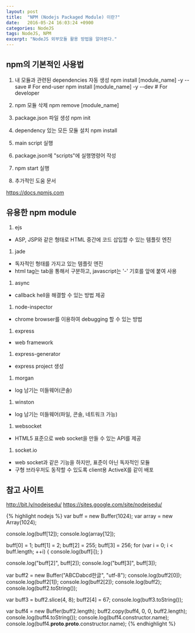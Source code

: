 ```yaml
---
layout: post
title:  "NPM (Nodejs Packaged Module) 이란?"
date:   2016-05-24 16:03:24 +0900
categories: NodeJS
tags: NodeJS, NPM
excerpt: "NodeJS 외부모듈 활용 방법을 알아본다."
---
```


## npm의 기본적인 사용법

1. 내 모듈과 관련된 dependencies 자동 생성
npm install [module_name] -y --save # For end-user
npm install [module_name] -y --dev # For developer

1. npm 모듈 삭제
npm remove [module_name]

1. package.json 파일 생성
npm init

1. dependency 있는 모든 모듈 설치
npm install

1. main script 실행
 1. package.json에 "scripts"에 실행명령어 작성
 1. npm start 실행

1. 추가적인 도움 문서

https://docs.npmjs.com

## 유용한 npm module ##

1. ejs
 - ASP, JSP와 같은 형태로 HTML 중간에 코드 삽입할 수 있는 템플릿 엔진
1. jade
 - 독자적인 형태를 가지고 있는 템플릿 엔진
 - html tag는 tab을 통해서 구분하고, javascript는 '-' 기호를 앞에 붙여 사용
1. async
 - callback hell을 해결할 수 있는 방법 제공
1. node-inspector
 - chrome browser를 이용하여 debugging 할 수 있는 방법
1. express
 - web framework
1. express-generator
 - express project 생성
1. morgan
 - log 남기는 미들웨어(콘솔)
1. winston
 - log 남기는 미들웨어(파일, 콘솔, 네트워크 가능)
1. websocket
 - HTML5 표준으로 web socket을 만들 수 있는 API를 제공
1. socket.io
 - web socket과 같은 기능을 하지만, 표준이 아닌 독자적인 모듈
 - 구형 브라우저도 동작할 수 있도록 client용 ActiveX를 같이 배포

## 참고 사이트

http://bit.ly/nodejsedu/
https://sites.google.com/site/nodejsedu/


{% highlight nodejs %}
var buff = new Buffer(1024);
var array = new Array(1024);

console.log(buff[12]);
console.log(array[12]);

buff[0] = 1;
buff[1] = 2;
buff[2] = 255;
buff[3] = 256;
for (var i = 0; i < buff.length; ++i) {
	console.log(buff[i]);
}

console.log("buff[2]", buff[2]);
console.log("buff[3]", buff[3]);

var buff2 = new Buffer("ABCDabcd한글", "utf-8");
console.log(buff2[0]);
console.log(buff2[1]);
console.log(buff2[2]);
console.log(buff2);
console.log(buff2.toString());

var buff3 = buff2.slice(4, 8);
buff2[4] = 67;
console.log(buff3.toString());

var buff4 = new Buffer(buff2.length);
buff2.copy(buff4, 0, 0, buff2.length);
console.log(buff4.toString());
console.log(buff4.constructor.name);
console.log(buff4.__proto__.__proto__.constructor.name);
{% endhighlight %}


